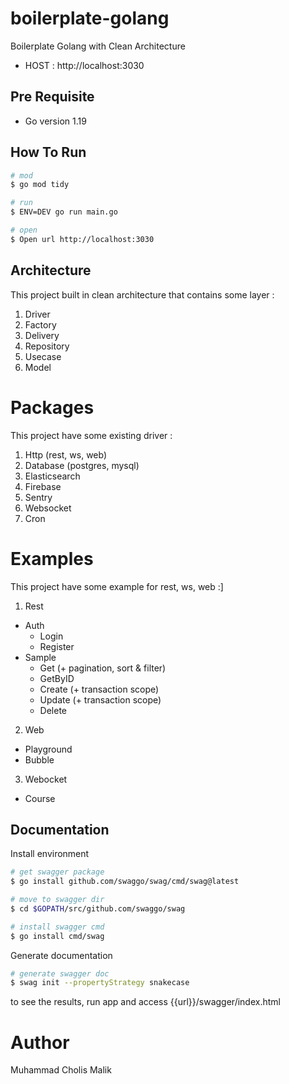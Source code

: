 # boilerplate-golang
Boilerplate Golang with Clean Architecture
- HOST : http://localhost:3030

## Pre Requisite
- Go version 1.19

## How To Run
``` bash
# mod
$ go mod tidy

# run 
$ ENV=DEV go run main.go

# open
$ Open url http://localhost:3030
```

## Architecture 
This project built in clean architecture that contains some layer :
1. Driver   
2. Factory 
3. Delivery
4. Repository
5. Usecase
6. Model

# Packages
This project have some existing driver :
1. Http (rest, ws, web)
2. Database (postgres, mysql)
3. Elasticsearch
4. Firebase
5. Sentry
6. Websocket
7. Cron 

# Examples
This project have some example for rest, ws, web :]

1. Rest
  - Auth 
    - Login
    - Register
  - Sample
    - Get (+ pagination, sort & filter)
    - GetByID
    - Create (+ transaction scope)
    - Update (+ transaction scope)
    - Delete
2. Web
  - Playground
  - Bubble
3. Webocket
  - Course

## Documentation

Install environment
``` bash
# get swagger package 
$ go install github.com/swaggo/swag/cmd/swag@latest

# move to swagger dir
$ cd $GOPATH/src/github.com/swaggo/swag

# install swagger cmd 
$ go install cmd/swag
```

Generate documentation
``` bash
# generate swagger doc
$ swag init --propertyStrategy snakecase
```
to see the results, run app and access {{url}}/swagger/index.html

# Author
Muhammad Cholis Malik

